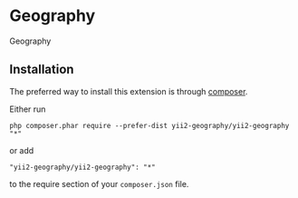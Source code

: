 Geography
=========
Geography

Installation
------------

The preferred way to install this extension is through [composer](http://getcomposer.org/download/).

Either run

```
php composer.phar require --prefer-dist yii2-geography/yii2-geography "*"
```

or add

```
"yii2-geography/yii2-geography": "*"
```

to the require section of your `composer.json` file.